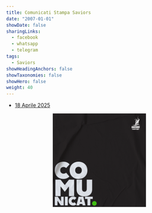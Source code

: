 ```yaml
---
title: Comunicati Stampa Saviors
date: "2007-01-01"
showDate: false
sharingLinks:
  - facebook
  - whatsapp
  - telegram
tags:
  - Saviors
showHeadingAnchors: false
showTaxonomies: false
showHero: false
weight: 40
---
```


- [18 Aprile 2025](./20250418/)

<center><img src="featured.jpg" width="50%"></center>
